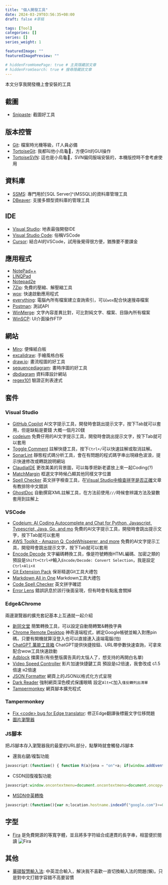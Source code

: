 ```yaml
---
title: "個人開發工具"
date: 2024-03-29T03:56:35+08:00
draft: false #草稿

tags: [Tool]
categories: []
series: []
series_weight: 1

featuredImage: ""
featuredImagePreview: ""

# hiddenFromHomePage: true # 主頁隱藏該文章
# hiddenFromSearch: true # 搜尋隱藏該文章
---
```


<!--more-->

本文分享我開發機上會安裝的工具

## 截圖

* [Snipaste](https://zh.snipaste.com/): 截圖好工具

## 版本控管

* [Git](https://git-scm.com/downloads): 檔案時光機等級，IT人員必備
* [TortoiseGit](https://tortoisegit.org/): 我都叫他小烏龜🐢，方便Git的GUI操作
* [TortoiseSVN](https://tortoisesvn.net/): 這也是小烏龜🐢，SVN偏伺服端安裝的，本機版控時不會考慮使用

## 資料庫

* [SSMS](https://learn.microsoft.com/zh-tw/sql/ssms/download-sql-server-management-studio-ssms?view=sql-server-ver16#download-ssms): 專門用於[SQL Server]^(MSSQL)的資料庫管理工具
* [DBeaver](https://dbeaver.io/): 支援多類型資料庫的管理工具

## IDE

* [Visual Studio](https://visualstudio.microsoft.com/zh-hant/downloads/): 地表最強開發IDE
* [Visual Studio Code](https://code.visualstudio.com/download): 俗稱VSCode
* [Cursor](https://cursor.sh/): 結合AI的VSCode，試用後覺得很方便，猶豫要不要課金

## 應用程式

* [NotePad++](https://notepad-plus-plus.org/downloads/)
* [LINQPad](https://www.linqpad.net/Download.aspx)
* [Notepad2e](https://github.com/ProgerXP/Notepad2e)
* [7Zip](https://www.7-zip.org/download.html): 免費的壓縮、解壓縮工具
* [wox](http://www.wox.one/): 快速啟動應用程式
* [everything](https://www.voidtools.com/zh-cn/downloads/): 電腦內所有檔案建立查詢索引，可以`wox`配合快速搜尋檔案
* [Postman](https://www.postman.com/downloads/): 測試API
* [WinMerge](https://winmerge.org/?lang=zh_tw): 文字內容差異比對，可比對純文字、檔案、目錄內所有檔案
* [WinSCP](https://winscp.net/eng/download.php): UI介面操作FTP

## 網站

* [Miro](https://miro.com/): 便條紙白板
* [excalidraw](https://excalidraw.com/): 手繪風格白板
* [draw.io](https://app.diagrams.net/): 畫流程圖的好工具
* [sequencediagram](https://sequencediagram.org/): 畫時序圖的好工具
* [dbdiagram](https://dbdiagram.io/d) 資料庫設計網站
* [regex101](https://regex101.com/) 驗證正則表達式

## 套件

### Visual Studio

* [GitHub Copilot](https://marketplace.visualstudio.com/items?itemName=GitHub.copilotvs)
AI文字提示工具，開發時會跳出提示文字，按下Tab就可以套用，但是缺點是要錢 大概一個月20鎂
* [codeium](https://codeium.com/)
免費仔用的AI文字提示工具，開發時會跳出提示文字，按下Tab就可以套用
* [Toggle Comment](https://marketplace.visualstudio.com/items?itemName=techhypno.ToggleComment)
註解快捷工具，按下`Ctrl+/`可以快速註解或取消註解。
* [SonarLint](https://marketplace.visualstudio.com/items?itemName=SonarSource.SonarLintforVisualStudio2022)
靜態程式碼分析工具，會在有問題的程式碼字串出現綠色波浪，提示快速修改或轉跳說明網站
* [ClaudiaIDE](https://marketplace.visualstudio.com/items?itemName=kbuchi.ClaudiaIDE)
更改美美的背景圖，可以每季把新老婆放上來一起Coding(?)
* [MatchMargin](https://marketplace.visualstudio.com/items?itemName=VisualStudioPlatformTeam.MatchMargin)
框選文字時候凸顯其他同樣文字位置
* [Spell Checker](https://marketplace.visualstudio.com/items?itemName=EWoodruff.VisualStudioSpellCheckerVS2022andLater)
英文拼字檢查工具，在[Visual Studio中檢查拼字是否正確](https://blog.poychang.net/visual-studio-spell-checker/)文章有教排除中文錯誤
* [GhostDoc](https://marketplace.visualstudio.com/items?itemName=sergeb.GhostDoc)
自動撰寫XML註解工具，在方法前使用`///`時候會辨識方法及變數套用到註解上

### VSCode

* [Codeium: AI Coding Autocomplete and Chat for Python, Javascript, Typescript, Java, Go, and mo](https://marketplace.visualstudio.com/items?itemName=Codeium.codeium)
免費的AI文字提示工具，開發時會跳出提示文字，按下Tab就可以套用
* [AWS Toolkit - Amazon Q, CodeWhisperer, and more](https://marketplace.visualstudio.com/items?itemName=AmazonWebServices.aws-toolkit-vscode)
免費的AI文字提示工具，開發時會跳出提示文字，按下Tab就可以套用
* [Encode Decode](https://marketplace.visualstudio.com/items?itemName=mitchdenny.ecdc) 
文字編碼轉換工具，像是符號轉換HTML編碼、加密之類的
預設是`Shift+Ctrl+P`輸入`Encode/Decode: Convert Selection`，我是設定`Ctrl+Ali+X`
* [Git Extension Pack](https://marketplace.visualstudio.com/items?itemName=doggy8088.git-extension-pack)
保哥精選Git工具大禮包
* [Markdown All in One](https://marketplace.visualstudio.com/items?itemName=yzhang.markdown-all-in-one)
Markdown工具大禮包
* [Code Spell Checker](https://marketplace.visualstudio.com/items?itemName=streetsidesoftware.code-spell-checker)
英文拼字確認
* [Error Lens](https://marketplace.visualstudio.com/items?itemName=usernamehw.errorlens)
錯誤訊息於該行後面呈現，但有時會有點亂會關掉

### Edge&Chrome

兩邊瀏覽器的擴充套記基本上互通就一起介紹

* [新同文堂](https://microsoftedge.microsoft.com/addons/detail/%E6%96%B0%E5%90%8C%E6%96%87%E5%A0%82/ijddgmclgedepadbikmfekambhhfjfnl)
簡繁轉換工具，可以設定自動簡轉繁&轉換字典
* [Chrome Remote Desktop](https://chromewebstore.google.com/detail/chrome-remote-desktop/inomeogfingihgjfjlpeplalcfajhgai)
神奇遠端程式，綁定Google帳號並輸入對應pin碼，只要有開機就算沒登入也可以直接連入遠端電腦(怕)
* [ChatGPT 萬能工具箱](https://chromewebstore.google.com/detail/chatgpt-%E8%90%AC%E8%83%BD%E5%B7%A5%E5%85%B7%E7%AE%B1/fmijcafgekkphdijpclfgnjhchmiokgp)
ChatGPT提供快捷按鈕、URL帶參數快速查詢，可拿來配合wow工具快速啟動
* [Adblock](https://microsoftedge.microsoft.com/addons/detail/adblock-plus-free-ad-bl/gmgoamodcdcjnbaobigkjelfplakmdhh)
擋廣告(有些整版廣告真的太惱人了，想支持的再開白名單)
* [Video Speed Controller](https://chrome.google.com/webstore/detail/nffaoalbilbmmfgbnbgppjihopabppdk)
影片加速快捷鍵工具
預設是`G`2倍速，我會改成 `G`1.5倍速 `H`2倍速
* [JSON Formatter](https://chromewebstore.google.com/detail/json-formatter/bcjindcccaagfpapjjmafapmmgkkhgoa)
網頁上的JSON以格式化方式呈現
* [Dark Reader](https://chromewebstore.google.com/detail/dark-reader/eimadpbcbfnmbkopoojfekhnkhdbieeh)
強制網頁深色模式保護眼睛
設定`Alt+C`加入`僅反轉列出清單`
* [Tampermonkey](https://microsoftedge.microsoft.com/addons/detail/%E7%AF%A1%E6%94%B9%E7%8C%B4/iikmkjmpaadaobahmlepeloendndfphd)
網頁腳本擴充程式
<!-- * [動畫瘋 Plus](https://chromewebstore.google.com/detail/%E5%8B%95%E7%95%AB%E7%98%8B-plus/ajgafpcbdchnokkfimcnmoemeldnefnl) -->
<!-- * [動畫瘋·Plus](https://chromewebstore.google.com/detail/%E5%8B%95%E7%95%AB%E7%98%8B%C2%B7plus/jkpkmeimgkhodlppajjgikfcodlilmpd) -->

### Tampermonkey

* [Fix &lt;code&gt; bug for Edge translator](https://greasyfork.org/zh-CN/scripts/485715-fix-code-bug-for-edge-translator): 修正Edge翻譯後標籤文字位移問題
* [圖片瀏覽器](https://greasyfork.org/zh-CN/scripts/29205-%E5%9C%96%E7%89%87%E7%80%8F%E8%A6%BD%E5%99%A8)
<!-- * [優化動畫瘋彈幕](https://greasyfork.org/zh-TW/scripts/31468-%E5%84%AA%E5%8C%96%E5%8B%95%E7%95%AB%E7%98%8B%E5%BD%88%E5%B9%95) -->

### JS腳本

把JS腳本存入瀏覽器我的最愛的URL部分，點擊時就會觸發JS腳本

* 還我右鍵/複製功能
```js
javascript:(function() { function R(a){ona = "on"+a; if(window.addEventListener) window.addEventListener(a, function (e) { for(var n=e.originalTarget; n; n=n.parentNode) n[ona]=null; }, true); window[ona]=null; document[ona]=null; if(document.body) document.body[ona]=null; } R("contextmenu"); R("click"); R("mousedown"); R("mouseup"); R("selectstart");})()
```
* CSDN回復複製功能
```js
javascript:window.oncontextmenu=document.oncontextmenu=document.oncopy=null; [...document.querySelectorAll('body')].forEach(dom => dom.outerHTML = dom.outerHTML); [...document.querySelectorAll('body, body *')].forEach(dom => {['onselect', 'onselectstart', 'onselectend', 'ondragstart', 'ondragend', 'oncontextmenu', 'oncopy'].forEach(ev => dom.removeAttribute(ev)); dom.style['user-select']='auto';});
```
* [MSDN中英轉換](https://blog.miniasp.com/post/2008/03/07/One-click-transfer-MSDN-document-to-Traditional-Chinese-version-in-IE)
```js
javascript:(function(){var n;location.hostname.indexOf("google.com")>=0&&(n=location.search.indexOf("hl="),n==-1?location.search.indexOf("?")==0?void(location.search+="&hl=en-us"):void(location.search+="?hl=en-us"):location.search.substr(n+3,2)=="en"?void(location.search=location.search.replace(/hl=(\w\w)(-\w+)?/i,"hl=zh-Hant")):void(location.search=location.search.replace(/hl=(\w\w)(-\w+)?/i,"hl=en-us")));location.hostname.indexOf("microsoft.com")>=0&&(location.hostname.indexOf("support.microsoft.com")>=0?(n=location.pathname.search(/^\/kb\/\d+/i),n>=0&&(location.pathname.search(/^\/kb\/\d+\/?$/i)>=0?void(location.pathname=location.pathname.replace(/^(\/kb\/\d+)(\/)?(\w\w-\w\w)?$/i,"$1/en-us")):location.pathname.search(/^\/kb\/\d+\/(\w\w)(-\w\w)?/i)>=0?location.pathname.search(/^(\/kb\/\d+\/)en(-\w\w)?$/i)>=0?void(location.pathname=location.pathname.replace(/^(\/kb\/\d+\/)en(-\w\w)?$/i,"$1zh-tw")):void(location.pathname=location.pathname.replace(/^(\/kb\/\d+\/)\w\w(-\w\w)?$/i,"$1en-us")):void(location.pathname=location.pathname.replace(/^(\/kb\/\d+)(\/\w\w-\w\w)?$/i,"$1/en-us")))):location.pathname.search(/^\/(\w\w)(-\w\w)?\/?/i)>=0&&(location.pathname.search(/^\/(en)(-\w\w)?(\/)?(.*)/i)>=0?void(location.pathname=location.pathname.replace(/^\/(en)(-\w\w)?(\/)?(.*)/i,"/zh-tw$3$4")):void(location.pathname=location.pathname.replace(/^\/(\w\w)(-\w\w)?(\/)?(.*)/i,"/en-us$3$4"))))})()
```

## 字型

* [Fira](https://github.com/tonsky/FiraCode) 
是免費開源的等寬字體，並且將多字符組合成連貫的長字串，相當便於閱讀
![](https://github.com/tonsky/FiraCode/raw/master/extras/ligatures.png "Fira")

## 其他

* [華碩智慧輸入法](https://www.microsoft.com/store/productId/9MT4L79Z1G0N?ocid=pdpshare): 中英混合輸入，解決我不喜歡一直切換輸入法的問題(懶)。只是對中文打錯字容錯不高要習慣
